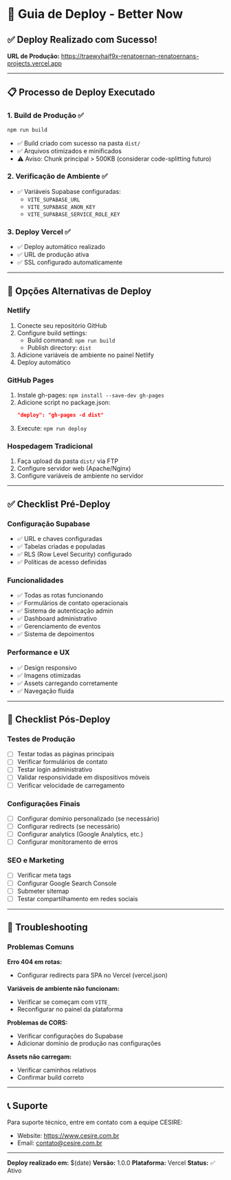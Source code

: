 # 🚀 Guia de Deploy - Better Now

## ✅ Deploy Realizado com Sucesso!

**URL de Produção:** https://traewvhajf9x-renatoernan-renatoernans-projects.vercel.app

---

## 📋 Processo de Deploy Executado

### 1. Build de Produção ✅
```bash
npm run build
```
- ✅ Build criado com sucesso na pasta `dist/`
- ✅ Arquivos otimizados e minificados
- ⚠️ Aviso: Chunk principal > 500KB (considerar code-splitting futuro)

### 2. Verificação de Ambiente ✅
- ✅ Variáveis Supabase configuradas:
  - `VITE_SUPABASE_URL`
  - `VITE_SUPABASE_ANON_KEY`
  - `VITE_SUPABASE_SERVICE_ROLE_KEY`

### 3. Deploy Vercel ✅
- ✅ Deploy automático realizado
- ✅ URL de produção ativa
- ✅ SSL configurado automaticamente

---

## 🔄 Opções Alternativas de Deploy

### Netlify
1. Conecte seu repositório GitHub
2. Configure build settings:
   - Build command: `npm run build`
   - Publish directory: `dist`
3. Adicione variáveis de ambiente no painel Netlify
4. Deploy automático

### GitHub Pages
1. Instale gh-pages: `npm install --save-dev gh-pages`
2. Adicione script no package.json:
   ```json
   "deploy": "gh-pages -d dist"
   ```
3. Execute: `npm run deploy`

### Hospedagem Tradicional
1. Faça upload da pasta `dist/` via FTP
2. Configure servidor web (Apache/Nginx)
3. Configure variáveis de ambiente no servidor

---

## ✅ Checklist Pré-Deploy

### Configuração Supabase
- ✅ URL e chaves configuradas
- ✅ Tabelas criadas e populadas
- ✅ RLS (Row Level Security) configurado
- ✅ Políticas de acesso definidas

### Funcionalidades
- ✅ Todas as rotas funcionando
- ✅ Formulários de contato operacionais
- ✅ Sistema de autenticação admin
- ✅ Dashboard administrativo
- ✅ Gerenciamento de eventos
- ✅ Sistema de depoimentos

### Performance e UX
- ✅ Design responsivo
- ✅ Imagens otimizadas
- ✅ Assets carregando corretamente
- ✅ Navegação fluida

---

## 🔧 Checklist Pós-Deploy

### Testes de Produção
- [ ] Testar todas as páginas principais
- [ ] Verificar formulários de contato
- [ ] Testar login administrativo
- [ ] Validar responsividade em dispositivos móveis
- [ ] Verificar velocidade de carregamento

### Configurações Finais
- [ ] Configurar domínio personalizado (se necessário)
- [ ] Configurar redirects (se necessário)
- [ ] Configurar analytics (Google Analytics, etc.)
- [ ] Configurar monitoramento de erros

### SEO e Marketing
- [ ] Verificar meta tags
- [ ] Configurar Google Search Console
- [ ] Submeter sitemap
- [ ] Testar compartilhamento em redes sociais

---

## 🚨 Troubleshooting

### Problemas Comuns

**Erro 404 em rotas:**
- Configurar redirects para SPA no Vercel (vercel.json)

**Variáveis de ambiente não funcionam:**
- Verificar se começam com `VITE_`
- Reconfigurar no painel da plataforma

**Problemas de CORS:**
- Verificar configurações do Supabase
- Adicionar domínio de produção nas configurações

**Assets não carregam:**
- Verificar caminhos relativos
- Confirmar build correto

---

## 📞 Suporte

Para suporte técnico, entre em contato com a equipe CESIRE:
- Website: https://www.cesire.com.br
- Email: contato@cesire.com.br

---

**Deploy realizado em:** $(date)
**Versão:** 1.0.0
**Plataforma:** Vercel
**Status:** ✅ Ativo